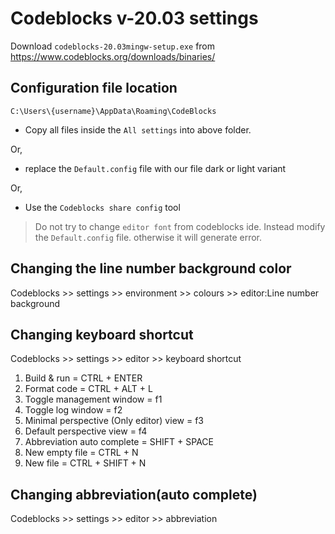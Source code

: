 # Codeblocks v-20.03 settings

Download `codeblocks-20.03mingw-setup.exe` from https://www.codeblocks.org/downloads/binaries/


## Configuration file location

`
C:\Users\{username}\AppData\Roaming\CodeBlocks
`
* Copy all files inside the `All settings` into above folder.

Or,

* replace the `Default.config` file with our file
dark or light variant

Or,

* Use the `Codeblocks share config` tool

> Do not try to change `editor font` from codeblocks ide. Instead modify the `Default.config` file. otherwise it will generate error.


## Changing the line number background color

Codeblocks >> settings >> environment >> colours >> editor:Line number background

## Changing keyboard shortcut
Codeblocks >> settings >> editor >> keyboard shortcut


1. Build & run = CTRL + ENTER
2. Format code = CTRL + ALT + L
3. Toggle management window = f1
4. Toggle log window = f2
5. Minimal perspective (Only editor) view = f3
6. Default perspective view = f4
7. Abbreviation auto complete = SHIFT + SPACE
8. New empty file = CTRL + N
9. New file = CTRL + SHIFT + N

## Changing abbreviation(auto complete)
Codeblocks >> settings >> editor >> abbreviation

